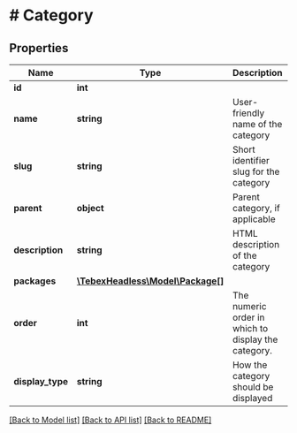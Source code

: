 # # Category

## Properties

Name | Type | Description | Notes
------------ | ------------- | ------------- | -------------
**id** | **int** |  | [optional]
**name** | **string** | User-friendly name of the category | [optional]
**slug** | **string** | Short identifier slug for the category | [optional]
**parent** | **object** | Parent category, if applicable | [optional]
**description** | **string** | HTML description of the category | [optional]
**packages** | [**\TebexHeadless\Model\Package[]**](Package.md) |  | [optional]
**order** | **int** | The numeric order in which to display the category. | [optional]
**display_type** | **string** | How the category should be displayed | [optional]

[[Back to Model list]](../../README.md#models) [[Back to API list]](../../README.md#endpoints) [[Back to README]](../../README.md)
